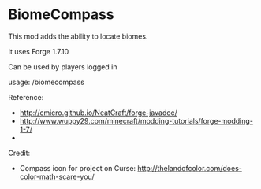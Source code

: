 # BiomeCompass

This mod adds the ability to locate biomes.

It uses Forge 1.7.10

Can be used by players logged in

usage: /biomecompass <biome name>

Reference: 
* http://cmicro.github.io/NeatCraft/forge-javadoc/
* http://www.wuppy29.com/minecraft/modding-tutorials/forge-modding-1-7/
* 

Credit:
* Compass icon for project on Curse: http://thelandofcolor.com/does-color-math-scare-you/


